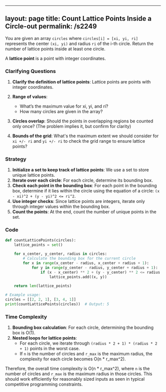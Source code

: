 
---
layout: page
title:  Count Lattice Points Inside a Circle-out
permalink: /s2249
---

You are given an array `circles` where `circles[i] = [xi, yi, ri]` represents the center `(xi, yi)` and radius `ri` of the i-th circle. Return the number of lattice points inside at least one circle.

A **lattice point** is a point with integer coordinates.

### Clarifying Questions

1. **Clarify the definition of lattice points**: Lattice points are points with integer coordinates.
2. **Range of values**:
   - What’s the maximum value for xi, yi, and ri?
   - How many circles are given in the array?
   
3. **Circles overlap**: Should the points in overlapping regions be counted only once? (The problem implies it, but confirm for clarity)
4. **Bounds of the grid**: What's the maximum extent we should consider for `xi +/- ri` and `yi +/- ri` to check the grid range to ensure lattice points?

### Strategy

1. **Initialize a set to keep track of lattice points**: We use a set to store unique lattice points.
2. **Iterate over each circle**: For each circle, determine its bounding box.
3. **Check each point in the bounding box**: For each point in the bounding box, determine if it lies within the circle using the equation of a circle: `(x - xi)^2 + (y - yi)^2 <= ri^2`.
4. **Use integer checks**: Since lattice points are integers, iterate only through integer values within the bounding box.
5. **Count the points**: At the end, count the number of unique points in the set.

### Code

```python
def countLatticePoints(circles):
    lattice_points = set()
    
    for x_center, y_center, radius in circles:
        # Calculate the bounding box for the current circle
        for x in range(x_center - radius, x_center + radius + 1):
            for y in range(y_center - radius, y_center + radius + 1):
                if (x - x_center) ** 2 + (y - y_center) ** 2 <= radius ** 2:
                    lattice_points.add((x, y))
    
    return len(lattice_points)

# Example usage:
circles = [[2, 2, 1], [3, 4, 1]]
print(countLatticePoints(circles))  # Output: 5
```

### Time Complexity

1. **Bounding box calculation**: For each circle, determining the bounding box is O(1).
2. **Nested loops for lattice points**:
   - For each circle, we iterate through `(radius * 2 + 1) * (radius * 2 + 1)` points in the worst case.
   - If `n` is the number of circles and `r_max` is the maximum radius, the complexity for each circle becomes O(n * r_max^2).

Therefore, the overall time complexity is O(n * r_max^2), where `n` is the number of circles and `r_max` is the maximum radius in those circles. This should work efficiently for reasonably sized inputs as seen in typical competitive programming constraints.